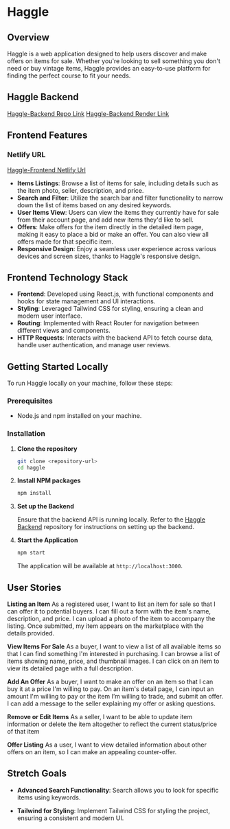 # Haggle

## Overview

Haggle is a web application designed to help users discover and make offers on items for sale. Whether you're looking to sell something you don't need or buy vintage items, Haggle provides an easy-to-use platform for finding the perfect course to fit your needs.

## Haggle Backend

[Haggle-Backend Repo Link](https://github.com/josebarrios23/Haggle-Backend.git)
[Haggle-Backend Render Link](https://haggle-backend.onrender.com)

## Frontend Features

### Netlify URL
[Haggle-Frontend Netlify Url](https://main--quiet-mooncake-381a41.netlify.app/)

- **Items Listings**: Browse a list of items for sale, including details such as the item photo, seller, description, and price.
- **Search and Filter**: Utilize the search bar and filter functionality to narrow down the list of items based on any desired keywords.
- **User Items View**: Users can view the items they currently have for sale from their account page, and add new items they'd like to sell.
- **Offers**: Make offers for the item directly in the detailed item page, making it easy to place a bid or make an offer. You can also view all offers made for that specific item.
- **Responsive Design**: Enjoy a seamless user experience across various devices and screen sizes, thanks to Haggle's responsive design.

## Frontend Technology Stack

- **Frontend**: Developed using React.js, with functional components and hooks for state management and UI interactions.
- **Styling**: Leveraged Tailwind CSS for styling, ensuring a clean and modern user interface.
- **Routing**: Implemented with React Router for navigation between different views and components.
- **HTTP Requests**: Interacts with the backend API to fetch course data, handle user authentication, and manage user reviews.

## Getting Started Locally

To run Haggle locally on your machine, follow these steps:

### Prerequisites

- Node.js and npm installed on your machine.

### Installation

1. **Clone the repository**

    ```sh
    git clone <repository-url>
    cd haggle
    ```

2. **Install NPM packages**

    ```sh
    npm install
    ```

3. **Set up the Backend**

   Ensure that the backend API is running locally. Refer to the [Haggle Backend](https://github.com/josebarrios23/Haggle-Backend.git) repository for instructions on setting up the backend.

4. **Start the Application**

    ```sh
    npm start
    ```

    The application will be available at `http://localhost:3000`.

## User Stories

**Listing an Item**
As a registered user, I want to list an item for sale so that I can offer it to potential buyers. I can fill out a form with the item's name, description, and price. I can upload a photo of the item to accompany the listing. Once submitted, my item appears on the marketplace with the details provided.

**View Items For Sale**
As a buyer, I want to view a list of all available items so that I can find something I'm interested in purchasing. I can browse a list of items showing name, price, and thumbnail images. I can click on an item to view its detailed page with a full description.

**Add An Offer**
As a buyer, I want to make an offer on an item so that I can buy it at a price I'm willing to pay. On an item's detail page, I can input an amount I'm willing to pay or the item I’m willing to trade, and submit an offer. I can add a message to the seller explaining my offer or asking questions.

**Remove or Edit Items**
As a seller, I want to be able to update item information or delete the item altogether to reflect the current status/price of that item

**Offer Listing**
As a user, I want to view detailed information about other offers on an item, so I can make an appealing counter-offer.

## Stretch Goals

- **Advanced Search Functionality**: Search allows you to look for specific items using keywords.

- **Tailwind for Styling**: Implement Tailwind CSS for styling the project, ensuring a consistent and modern UI.
